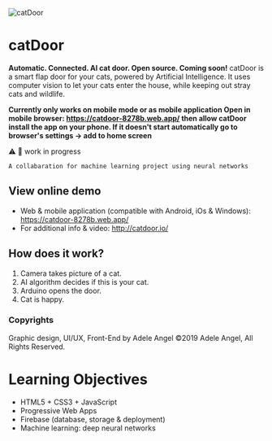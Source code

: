 ![catDoor](https://firebasestorage.googleapis.com/v0/b/catdoor-8278b.appspot.com/o/icon-96x96.png?alt=media&token=f64e5604-c94f-4d0f-80aa-effc70458c09) 
# catDoor
**Automatic. Connected. AI cat door. Open source. Coming soon!**
catDoor is a smart flap door for your cats, powered by Artificial Intelligence. It uses computer vision to let your cats enter the house, while keeping out stray cats and wildlife.

**Currently only works on mobile mode or as mobile application
Open in mobile browser: https://catdoor-8278b.web.app/ 
then allow catDoor install the app on your phone. If it doesn't start automatically go to browser's settings -> add to home screen**

:warning: :construction: work in progress
```
A collabaration for machine learning project using neural networks
```

## View online demo
- Web & mobile application (compatible with Android, iOs & Windows):
https://catdoor-8278b.web.app/
- For additional info & video: http://catdoor.io/

## How does it work?
1. Camera takes picture of a cat.
2. AI algorithm decides if this is your cat.
3. Arduino opens the door.
4. Cat is happy.

### Copyrights
Graphic design, UI/UX, Front-End by Adele Angel
©2019 Adele Angel, All Rights Reserved.



# Learning Objectives
- HTML5 + CSS3 + JavaScript
- Progressive Web Apps
- Firebase (database, storage & deployment)
- Machine learning: deep neural networks
